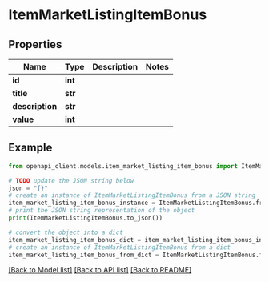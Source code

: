 # ItemMarketListingItemBonus


## Properties

Name | Type | Description | Notes
------------ | ------------- | ------------- | -------------
**id** | **int** |  | 
**title** | **str** |  | 
**description** | **str** |  | 
**value** | **int** |  | 

## Example

```python
from openapi_client.models.item_market_listing_item_bonus import ItemMarketListingItemBonus

# TODO update the JSON string below
json = "{}"
# create an instance of ItemMarketListingItemBonus from a JSON string
item_market_listing_item_bonus_instance = ItemMarketListingItemBonus.from_json(json)
# print the JSON string representation of the object
print(ItemMarketListingItemBonus.to_json())

# convert the object into a dict
item_market_listing_item_bonus_dict = item_market_listing_item_bonus_instance.to_dict()
# create an instance of ItemMarketListingItemBonus from a dict
item_market_listing_item_bonus_from_dict = ItemMarketListingItemBonus.from_dict(item_market_listing_item_bonus_dict)
```
[[Back to Model list]](../README.md#documentation-for-models) [[Back to API list]](../README.md#documentation-for-api-endpoints) [[Back to README]](../README.md)


